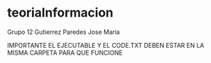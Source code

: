 # teoriaInformacion
Grupo 12 Gutierrez Paredes Jose Maria

IMPORTANTE
EL EJECUTABLE Y EL CODE.TXT DEBEN ESTAR EN LA MISMA CARPETA PARA QUE FUNCIONE
